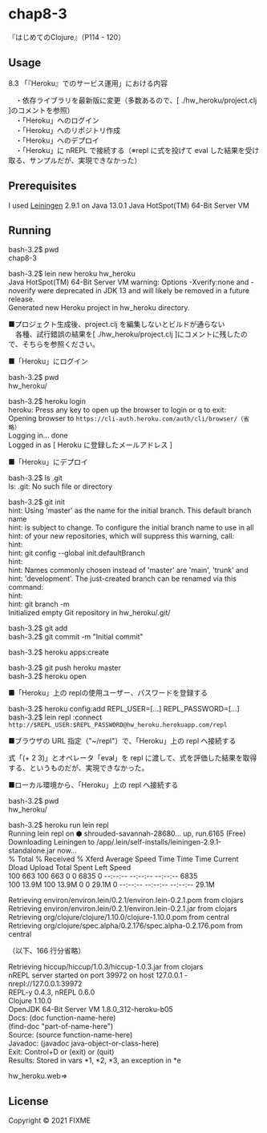 # chap8-3

『はじめてのClojure』（P114 - 120）

## Usage

8.3 「『Heroku』でのサービス運用」における内容<br>

　・依存ライブラリを最新版に変更（多数あるので、[ ./hw_heroku/project.clj ]のコメントを参照）<br>
　・「Heroku」へのログイン<br>
　・「Heroku」へのリポジトリ作成<br>
　・「Heroku」へのデプロイ<br>
　・「Heroku」に nREPL で接続する（※repl に式を投げて eval した結果を受け取る、サンプルだが、実現できなかった）<br>


## Prerequisites

I used [Leiningen][1] 2.9.1 on Java 13.0.1 Java HotSpot(TM) 64-Bit Server VM<br>

[1]: https://github.com/technomancy/leiningen<br>


## Running

bash-3.2$ pwd<br>
chap8-3<br>

bash-3.2$ lein new heroku hw_heroku<br>
Java HotSpot(TM) 64-Bit Server VM warning: Options -Xverify:none and -noverify were deprecated in JDK 13 and will likely be removed in a future release.<br>
Generated new Heroku project in hw_heroku directory.<br>


■プロジェクト生成後、project.clj を編集しないとビルドが通らない<br>
　各種、試行錯誤の結果を[ ./hw_heroku/project.clj ]にコメントに残したので、そちらを参照ください。<br>


■「Heroku」にログイン<br>

bash-3.2$ pwd<br>
hw_heroku/<br>

bash-3.2$ heroku login<br>
heroku: Press any key to open up the browser to login or q to exit:<br>
Opening browser to `https://cli-auth.heroku.com/auth/cli/browser/（省略）`<br>
Logging in... done<br>
Logged in as [ Heroku に登録したメールアドレス ]<br>


■「Heroku」にデプロイ<br>

bash-3.2$ ls .git<br>
ls: .git: No such file or directory<br>

bash-3.2$ git init<br>
hint: Using 'master' as the name for the initial branch. This default branch name<br>
hint: is subject to change. To configure the initial branch name to use in all<br>
hint: of your new repositories, which will suppress this warning, call:<br>
hint:<br>
hint: 	git config --global init.defaultBranch <name><br>
hint:<br>
hint: Names commonly chosen instead of 'master' are 'main', 'trunk' and<br>
hint: 'development'. The just-created branch can be renamed via this command:<br>
hint:<br>
hint: 	git branch -m <name><br>
Initialized empty Git repository in hw_heroku/.git/<br>

bash-3.2$ git add<br>
bash-3.2$ git commit -m "Initial commit"<br>

bash-3.2$ heroku apps:create<br>

bash-3.2$ git push heroku master<br>
bash-3.2$ heroku open<br>


■「Heroku」上の replの使用ユーザー、パスワードを登録する<br>

bash-3.2$ heroku config:add REPL_USER=[...] REPL_PASSWORD=[...]<br>
bash-3.2$ lein repl :connect `http://$REPL_USER:$REPL_PASSWORD@hw_heroku.herokuapp.com/repl`<br>


■ブラウザの URL 指定（"~/repl"）で、「Heroku」上の repl へ接続する<br>

式「(+ 2 3)」とオペレータ「eval」を repl に渡して、式を評価した結果を取得する、というものだが、実現できなかった。<br>


■ローカル環境から、「Heroku」上の repl へ接続する<br>

bash-3.2$ pwd<br>
hw_heroku/<br>

bash-3.2$ heroku run lein repl<br>
Running lein repl on ⬢ shrouded-savannah-28680... up, run.6165 (Free)<br>
Downloading Leiningen to /app/.lein/self-installs/leiningen-2.9.1-standalone.jar now...<br>
  % Total    % Received % Xferd  Average Speed   Time    Time     Time  Current<br>
                                 Dload  Upload   Total   Spent    Left  Speed<br>
100   663  100   663    0     0   6835      0 --:--:-- --:--:-- --:--:--  6835<br>
100 13.9M  100 13.9M    0     0  29.1M      0 --:--:-- --:--:-- --:--:-- 29.1M<br>

Retrieving environ/environ.lein/0.2.1/environ.lein-0.2.1.pom from clojars<br>
Retrieving environ/environ.lein/0.2.1/environ.lein-0.2.1.jar from clojars<br>
Retrieving org/clojure/clojure/1.10.0/clojure-1.10.0.pom from central<br>
Retrieving org/clojure/spec.alpha/0.2.176/spec.alpha-0.2.176.pom from central<br>

（以下、166 行分省略）<br>

Retrieving hiccup/hiccup/1.0.3/hiccup-1.0.3.jar from clojars<br>
nREPL server started on port 39972 on host 127.0.0.1 - nrepl://127.0.0.1:39972<br>
REPL-y 0.4.3, nREPL 0.6.0<br>
Clojure 1.10.0<br>
OpenJDK 64-Bit Server VM 1.8.0_312-heroku-b05<br>
    Docs: (doc function-name-here)<br>
          (find-doc "part-of-name-here")<br>
  Source: (source function-name-here)<br>
 Javadoc: (javadoc java-object-or-class-here)<br>
    Exit: Control+D or (exit) or (quit)<br>
 Results: Stored in vars *1, *2, *3, an exception in *e<br>

hw_heroku.web=><br>


## License

Copyright © 2021 FIXME
